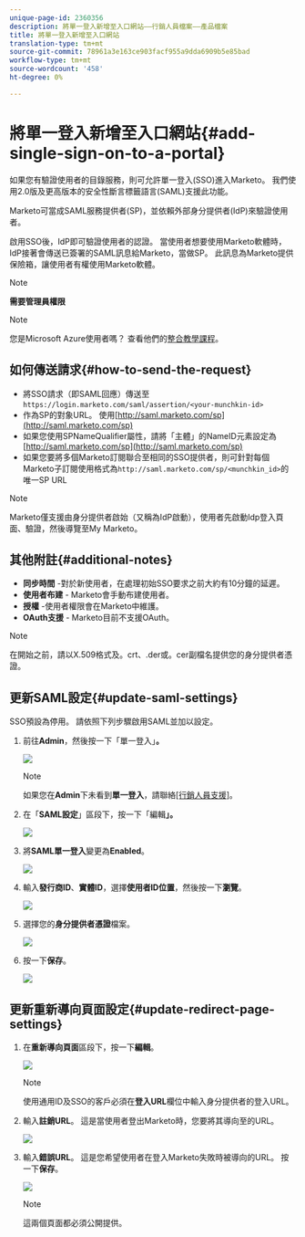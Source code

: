 ```yaml
---
unique-page-id: 2360356
description: 將單一登入新增至入口網站——行銷人員檔案——產品檔案
title: 將單一登入新增至入口網站
translation-type: tm+mt
source-git-commit: 78961a3e163ce903facf955a9dda6909b5e85bad
workflow-type: tm+mt
source-wordcount: '458'
ht-degree: 0%

---
```



# 將單一登入新增至入口網站{#add-single-sign-on-to-a-portal}

如果您有驗證使用者的目錄服務，則可允許單一登入(SSO)進入Marketo。 我們使用2.0版及更高版本的安全性斷言標籤語言(SAML)支援此功能。

Marketo可當成SAML服務提供者(SP)，並依賴外部身分提供者(IdP)來驗證使用者。

啟用SSO後，IdP即可驗證使用者的認證。 當使用者想要使用Marketo軟體時，IdP接著會傳送已簽署的SAML訊息給Marketo，當做SP。 此訊息為Marketo提供保險箱，讓使用者有權使用Marketo軟體。

>[!NOTE]
>
>**需要管理員權限**

>[!NOTE]
>
>您是Microsoft Azure使用者嗎？ 查看他們的[整合教學課程](https://azure.microsoft.com/en-us/documentation/articles/active-directory-saas-marketo-tutorial/)。

## 如何傳送請求{#how-to-send-the-request}

* 將SSO請求（即SAML回應）傳送至`https://login.marketo.com/saml/assertion/<your-munchkin-id>`
* 作為SP的對象URL。 使用[http://saml.marketo.com/sp](http://saml.marketo.com/sp)
* 如果您使用SPNameQualifier屬性，請將「主體」的NameID元素設定為[http://saml.marketo.com/sp](http://saml.marketo.com/sp)
* 如果您要將多個Marketo訂閱聯合至相同的SSO提供者，則可針對每個Marketo子訂閱使用格式為`http://saml.marketo.com/sp/<munchkin_id>`的唯一SP URL

>[!NOTE]
>
>Marketo僅支援由身分提供者啟始（又稱為IdP啟動），使用者先啟動Idp登入頁面、驗證，然後導覽至My Marketo。

## 其他附註{#additional-notes}

* **同步時間** -對於新使用者，在處理初始SSO要求之前大約有10分鐘的延遲。
* **使用者布建** - Marketo會手動布建使用者。
* **授權** -使用者權限會在Marketo中維護。
* **OAuth支援** - Marketo目前不支援OAuth。

>[!NOTE]
>
>在開始之前，請以X.509格式及。crt、.der或。cer副檔名提供您的身分提供者憑證。

## 更新SAML設定{#update-saml-settings}

SSO預設為停用。 請依照下列步驟啟用SAML並加以設定。

1. 前往&#x200B;**Admin**，然後按一下「單一登入」**。**

   ![](assets/image2014-9-24-14-3a36-3a50.png)

   >[!NOTE]
   >
   >如果您在&#x200B;**Admin**&#x200B;下未看到&#x200B;**單一登入**，請聯絡[[行銷人員支援]](https://nation.marketo.com/t5/Support/ct-p/Support)。

1. 在「**SAML設定**」區段下，按一下「編輯&#x200B;**」。**

   ![](assets/image2014-9-24-14-3a37-3a3.png)

1. 將&#x200B;**SAML單一登入**&#x200B;變更為&#x200B;**Enabled**。

   ![](assets/image2014-9-24-14-3a37-3a17.png)

1. 輸入&#x200B;**發行商ID**、**實體ID**，選擇&#x200B;**使用者ID位置**，然後按一下&#x200B;**瀏覽**。

   ![](assets/image2014-9-24-14-3a37-3a32.png)

1. 選擇您的&#x200B;**身分提供者憑證**&#x200B;檔案。

   ![](assets/image2014-9-24-14-3a38-3a8.png)

1. 按一下&#x200B;**保存**。

   ![](assets/image2014-9-24-14-3a38-3a22.png)

## 更新重新導向頁面設定{#update-redirect-page-settings}

1. 在&#x200B;**重新導向頁面**&#x200B;區段下，按一下&#x200B;**編輯**。

   ![](assets/seven.png)

   >[!NOTE]
   >
   >使用通用ID及SSO的客戶必須在&#x200B;**登入URL**&#x200B;欄位中輸入身分提供者的登入URL。

1. 輸入&#x200B;**註銷URL**。 這是當使用者登出Marketo時，您要將其導向至的URL。

   ![](assets/eight.png)

1. 輸入&#x200B;**錯誤URL**。 這是您希望使用者在登入Marketo失敗時被導向的URL。 按一下&#x200B;**保存**。

   ![](assets/nine.png)

   >[!NOTE]
   >
   >這兩個頁面都必須公開提供。
